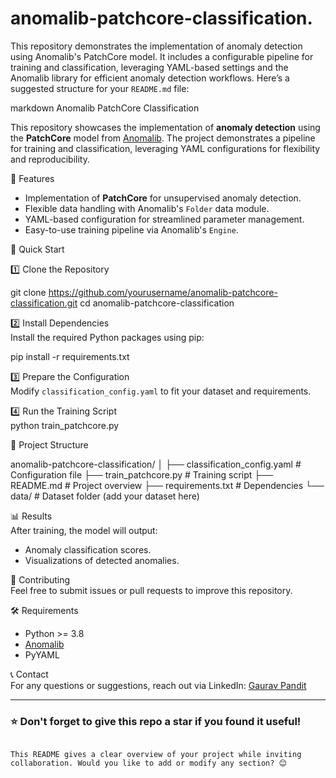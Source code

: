 # anomalib-patchcore-classification.
This repository demonstrates the implementation of anomaly detection using Anomalib's PatchCore model. It includes a configurable pipeline for training and classification, leveraging YAML-based settings and the Anomalib library for efficient anomaly detection workflows.
Here’s a suggested structure for your `README.md` file:  

markdown
 Anomalib PatchCore Classification  

This repository showcases the implementation of **anomaly detection** using the **PatchCore** model from [Anomalib](https://github.com/openvinotoolkit/anomalib). The project demonstrates a pipeline for training and classification, leveraging YAML configurations for flexibility and reproducibility.  



 📌 Features  
- Implementation of **PatchCore** for unsupervised anomaly detection.  
- Flexible data handling with Anomalib's `Folder` data module.  
- YAML-based configuration for streamlined parameter management.  
- Easy-to-use training pipeline via Anomalib's `Engine`.  



 🚀 Quick Start  

 1️⃣ Clone the Repository  

git clone https://github.com/yourusername/anomalib-patchcore-classification.git
cd anomalib-patchcore-classification
 

 2️⃣ Install Dependencies  
Install the required Python packages using pip:  

pip install -r requirements.txt

 3️⃣ Prepare the Configuration  
Modify `classification_config.yaml` to fit your dataset and requirements.  

 4️⃣ Run the Training Script  
python train_patchcore.py 



 📂 Project Structure  

anomalib-patchcore-classification/
│
├── classification_config.yaml   # Configuration file
├── train_patchcore.py           # Training script
├── README.md                    # Project overview
├── requirements.txt             # Dependencies
└── data/                        # Dataset folder (add your dataset here)


 📊 Results  
After training, the model will output:  
- Anomaly classification scores.  
- Visualizations of detected anomalies.  



 🤝 Contributing  
Feel free to submit issues or pull requests to improve this repository.  


 🛠️ Requirements  
- Python >= 3.8  
- [Anomalib](https://github.com/openvinotoolkit/anomalib)  
- PyYAML  



 📞 Contact  
For any questions or suggestions, reach out via LinkedIn: [Gaurav Pandit](https://www.linkedin.com/in/gaurav-pandit-gp07/)  

---

### ⭐ Don't forget to give this repo a star if you found it useful!  
```  

This README gives a clear overview of your project while inviting collaboration. Would you like to add or modify any section? 😊
